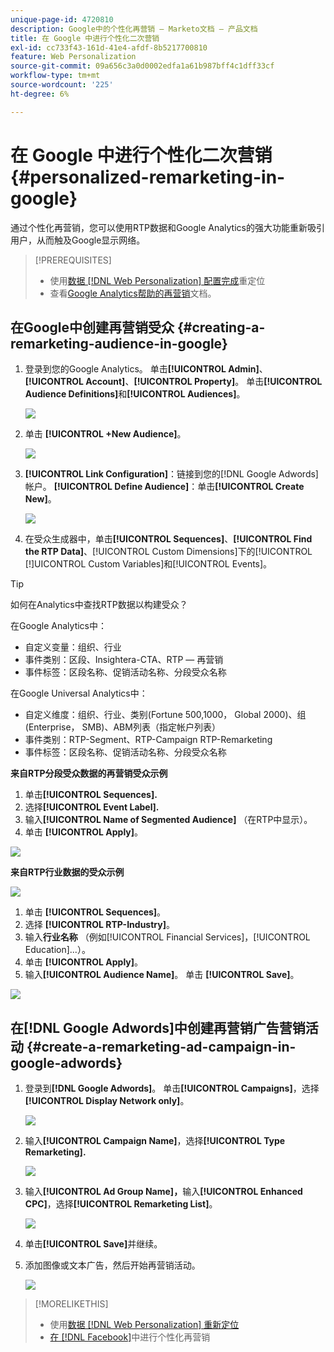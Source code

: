 ```yaml
---
unique-page-id: 4720810
description: Google中的个性化再营销 — Marketo文档 — 产品文档
title: 在 Google 中进行个性化二次营销
exl-id: cc733f43-161d-41e4-afdf-8b5217700810
feature: Web Personalization
source-git-commit: 09a656c3a0d0002edfa1a61b987bff4c1dff33cf
workflow-type: tm+mt
source-wordcount: '225'
ht-degree: 6%

---
```


# 在 Google 中进行个性化二次营销 {#personalized-remarketing-in-google}

通过个性化再营销，您可以使用RTP数据和Google Analytics的强大功能重新吸引用户，从而触及Google显示网络。

>[!PREREQUISITES]
>
>* 使用[数据 [!DNL Web Personalization] 配置完成](/help/marketo/product-docs/web-personalization/website-retargeting/retargeting-with-web-personalization-data.md)重定位
>* 查看[Google Analytics帮助的再营销](https://support.google.com/analytics/topic/2611283?hl=en&ref_topic=3413645)文档。

## 在Google中创建再营销受众 {#creating-a-remarketing-audience-in-google}

1. 登录到您的Google Analytics。 单击&#x200B;**[!UICONTROL Admin]**、**[!UICONTROL Account]**、**[!UICONTROL Property]**。 单击&#x200B;**[!UICONTROL Audience Definitions]**&#x200B;和&#x200B;**[!UICONTROL Audiences]**。

   ![](assets/remarketing-ga-screenshots.jpg)

1. 单击 **[!UICONTROL +New Audience]**。

   ![](assets/image2015-1-15-17-3a26-3a40.png)

1. **[!UICONTROL Link Configuration]**：链接到您的[!DNL Google Adwords]帐户。 **[!UICONTROL Define Audience]**：单击&#x200B;**[!UICONTROL Create New]**。

   ![](assets/image2015-1-15-17-3a32-3a4.png)

1. 在受众生成器中，单击&#x200B;**[!UICONTROL Sequences]**、**[!UICONTROL Find the RTP Data]**、[!UICONTROL Custom Dimensions]下的[!UICONTROL [!]UICONTROL Custom Variables]和[!UICONTROL Events]。

>[!TIP]
>
>如何在Analytics中查找RTP数据以构建受众？
>
>在Google Analytics中：
>
>* 自定义变量：组织、行业
>* 事件类别：区段、Insightera-CTA、RTP — 再营销
>* 事件标签：区段名称、促销活动名称、分段受众名称
>
>在Google Universal Analytics中：
>
>* 自定义维度：组织、行业、类别(Fortune 500,1000， Global 2000)、组(Enterprise， SMB)、ABM列表（指定帐户列表）
>* 事件类别：RTP-Segment、RTP-Campaign RTP-Remarketing
>* 事件标签：区段名称、促销活动名称、分段受众名称

**来自RTP分段受众数据的再营销受众示例**

1. 单击&#x200B;**[!UICONTROL Sequences].**
1. 选择&#x200B;**[!UICONTROL Event Label].**
1. 输入&#x200B;**[!UICONTROL Name of Segmented Audience]** （在RTP中显示）。
1. 单击 **[!UICONTROL Apply]**。

![](assets/image2015-2-10-14-3a51-3a43.png)

**来自RTP行业数据的受众示例**

![](assets/image2015-1-15-17-3a36-3a5.png)

1. 单击 **[!UICONTROL Sequences]**。
1. 选择 **[!UICONTROL RTP-Industry]**。
1. 输入&#x200B;**行业名称** （例如[!UICONTROL Financial Services]，[!UICONTROL Education]...）。
1. 单击 **[!UICONTROL Apply]**。
1. 输入&#x200B;**[!UICONTROL Audience Name]**。 单击 **[!UICONTROL Save]**。

![](assets/image2015-1-15-18-3a29-3a16.png)

## 在[!DNL Google Adwords]中创建再营销广告营销活动 {#create-a-remarketing-ad-campaign-in-google-adwords}

1. 登录到&#x200B;**[!DNL Google Adwords]**。 单击&#x200B;**[!UICONTROL Campaigns]**，选择&#x200B;**[!UICONTROL Display Network only]**。

   ![](assets/image2015-1-15-18-3a31-3a58.png)

1. 输入&#x200B;**[!UICONTROL Campaign Name]**，选择&#x200B;**[!UICONTROL Type Remarketing].**

   ![](assets/image2015-1-15-18-3a35-3a7.png)

1. 输入&#x200B;**[!UICONTROL Ad Group Name]，**&#x200B;输入&#x200B;**[!UICONTROL Enhanced CPC]**，选择&#x200B;**[!UICONTROL Remarketing List]**。

   ![](assets/image2015-1-15-18-3a51-3a57.png)

1. 单击&#x200B;**[!UICONTROL Save]**&#x200B;并继续。
1. 添加图像或文本广告，然后开始再营销活动。

   ![](assets/image2015-1-15-18-3a47-3a21.png)

>[!MORELIKETHIS]
>
>* 使用[数据 [!DNL Web Personalization] 重新定位](/help/marketo/product-docs/web-personalization/website-retargeting/retargeting-with-web-personalization-data.md)
>* [在 [!DNL Facebook]](/help/marketo/product-docs/web-personalization/website-retargeting/personalized-remarketing-in-facebook.md)中进行个性化再营销
